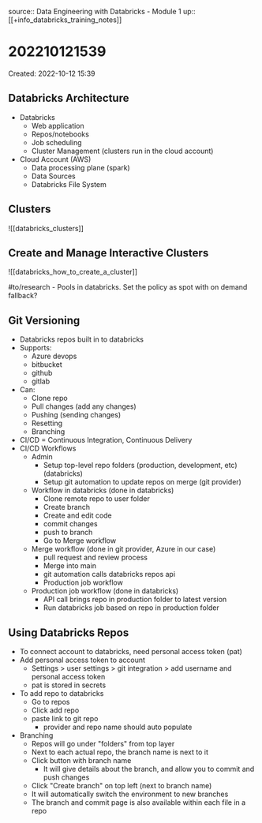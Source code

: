 source:: Data Engineering with Databricks - Module 1
up:: [[+info_databricks_training_notes]]

# 202210121539

Created: 2022-10-12 15:39

## Databricks Architecture

- Databricks
	- Web application
	- Repos/notebooks
	- Job scheduling
	- Cluster Management (clusters run in the cloud account)
- Cloud Account (AWS)
	- Data processing plane (spark)
	- Data Sources
	- Databricks File System

## Clusters

![[databricks_clusters]]

## Create and Manage Interactive Clusters

![[databricks_how_to_create_a_cluster]]

#to/research - Pools in databricks. Set the policy as spot with on demand fallback?

## Git Versioning

- Databricks repos built in to databricks
- Supports:
	- Azure devops
	- bitbucket
	- github
	- gitlab
- Can:
	- Clone repo
	- Pull changes (add any changes)
	- Pushing (sending changes)
	- Resetting
	- Branching
- CI/CD = Continuous Integration, Continuous Delivery
- CI/CD Workflows
	- Admin
		- Setup top-level repo folders (production, development, etc) (databricks)
		- Setup git automation to update repos on merge (git provider)
	- Workflow in databricks (done in databricks)
		- Clone remote repo to user folder
		- Create branch
		- Create and edit code
		- commit changes
		- push to branch
		- Go to Merge workflow
	- Merge workflow (done in git provider, Azure in our case)
		- pull request and review process
		- Merge into main
		- git automation calls databricks repos api
		- Production job workflow
	- Production job workflow (done in databricks)
		- API call brings repo in production folder to latest version
		- Run databricks job based on repo in production folder

## Using Databricks Repos

- To connect account to databricks, need personal access token (pat)
- Add personal access token to account
	- Settings > user settings > git integration > add username and personal access token
	- pat is stored in secrets
- To add repo to databricks
	- Go to repos
	- Click add repo
	- paste link to git repo
		- provider and repo name should auto populate
- Branching
	- Repos will go under "folders" from top layer
	- Next to each actual repo, the branch name is next to it
	- Click button with branch name
		- It will give details about the branch, and allow you to commit and push changes
	- Click "Create branch" on top left (next to branch name)
	- It will automatically switch the environment to new branches
	- The branch and commit page is also available within each file in a repo

